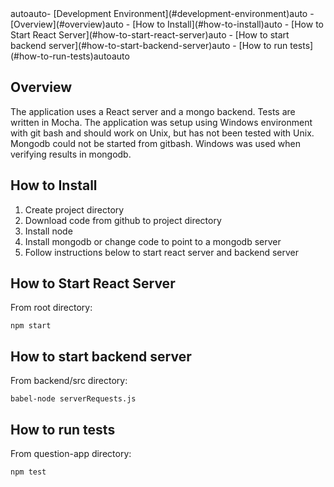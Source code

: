 <!--
TOC (Shortcut to update: Ctrl-M T).  Requires vscode plug-in Markdown TOC by
AlanWalk.  Can be manually updated if you don't have that plug-in.
-->
<!-- TOC -->autoauto- [Development Environment](#development-environment)auto    - [Overview](#overview)auto    - [How to Install](#how-to-install)auto    - [How to Start React Server](#how-to-start-react-server)auto    - [How to start backend server](#how-to-start-backend-server)auto    - [How to run tests](#how-to-run-tests)autoauto<!-- /TOC -->

## Overview

The application uses a React server and a mongo backend. Tests are written in Mocha. The application was setup using Windows environment with git bash and should work on Unix, but has not been tested with Unix. Mongodb could not be started from gitbash. Windows was used when verifying results in mongodb.

## How to Install

1. Create project directory
1. Download code from github to project directory
1. Install node
1. Install mongodb or change code to point to a mongodb server
1. Follow instructions below to start react server and backend server

## How to Start React Server

From root directory:

`npm start`<br/>

## How to start backend server

From backend/src directory:

`babel-node serverRequests.js`<br/>

## How to run tests

From question-app directory:

`npm test`
